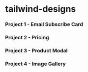 # tailwind-designs

### Project 1 - Email Subscribe Card

### Project 2 - Pricing

### Project 3 - Product Modal

### Project 4 - Image Gallery
